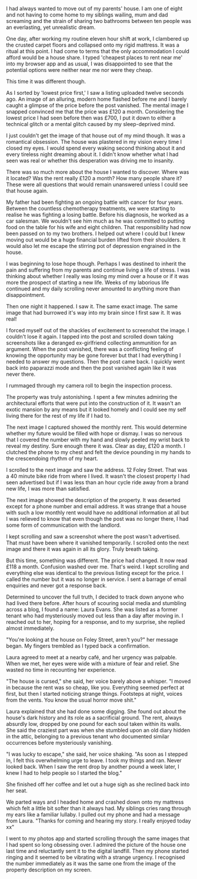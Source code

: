I had always wanted to move out of my parents' house. I am one of eight and not having to come home to my siblings wailing, mum and dad screaming and the strain of sharing two bathrooms between ten people was an everlasting, yet unrealistic dream.

One day, after working my routine eleven hour shift at work, I clambered up the crusted carpet floors and collapsed onto my rigid mattress. It was a ritual at this point. I had come to terms that the only accommodation I could afford would be a house share. I typed 'cheapest places to rent near me' into my browser app and as usual, I was disappointed to see that the potential options were neither near me nor were they cheap.

This time it was different though.

As I sorted by 'lowest price first,' I saw a listing uploaded twelve seconds ago. An image of an alluring, modern home flashed before me and I barely caught a glimpse of the price before the post vanished. The mental image I snapped convinced me that the price was £120 a month. Considering the lowest price I had seen before then was £700, I put it down to either a technical glitch or a mental glitch caused by my sleep-deprived mind.

I just couldn't get the image of that house out of my mind though. It was a romantical obsession. The house was plastered in my vision every time I closed my eyes. I would spend every waking second thinking about it and every tireless night dreaming about it. I didn't know whether what I had seen was real or whether this desperation was driving me to insanity.

There was so much more about the house I wanted to discover. Where was it located? Was the rent really £120 a month? How many people share it? These were all questions that would remain unanswered unless I could see that house again.

My father had been fighting an ongoing battle with cancer for four years. Between the countless chemotherapy treatments, we were starting to realise he was fighting a losing battle. Before his diagnosis, he worked as a car salesman. We wouldn't see him much as he was committed to putting food on the table for his wife and eight children. That responsibility had now been passed on to my two brothers. I helped out where I could but I knew moving out would be a huge financial burden lifted from their shoulders. It would also let me escape the stirring pot of depression engrained in the house.

I was beginning to lose hope though. Perhaps I was destined to inherit the pain and suffering from my parents and continue living a life of stress. I was thinking about whether I really was losing my mind over a house or if it was more the prospect of starting a new life. Weeks of my laborious life continued and my daily scrolling never amounted to anything more than disappointment.

Then one night it happened. I saw it. The same exact image. The same image that had burrowed it's way into my brain since I first saw it. It was real!

I forced myself out of the shackles of excitement to screenshot the image. I couldn't lose it again. I tapped into the post and scrolled down taking screenshots like a deranged ex-girlfriend collecting ammunition for an argument. When the post vanished, there was a conflicting feeling of knowing the opportunity may be gone forever but that I had everything I needed to answer my questions. Then the post came back. I quickly went back into paparazzi mode and then the post vanished again like it was never there.

I rummaged through my camera roll to begin the inspection process.

The property was truly astonishing. I spent a few minutes admiring the architectural efforts that were put into the construction of it. It wasn't an exotic mansion by any means but it looked homely and I could see my self living there for the rest of my life if I had to.

The next image I captured showed the monthly rent. This would determine whether my future would be filled with hope or dismay. I was so nervous that I covered the number with my hand and slowly peeled my wrist back to reveal my destiny. Sure enough there it was. Clear as day, £120 a month. I clutched the phone to my chest and felt the device pounding in my hands to the crescendoing rhythm of my heart.

I scrolled to the next image and saw the address. 12 Foley Street. That was a 40 minute bike ride from where I lived. It wasn't the closest property I had seen advertised but if I was less than an hour cycle ride away from a brand new life, I was more than satisfied.

The next image showed the description of the property. It was deserted except for a phone number and email address. It was strange that a house with such a low monthly rent would have no additional information at all but I was relieved to know that even though the post was no longer there, I had some form of communication with the landlord.

I kept scrolling and saw a screenshot where the post wasn't advertised. That must have been where it vanished temporarily. I scrolled onto the next image and there it was again in all its glory. Truly breath taking.

But this time, something was different. The price had changed. It now read £118 a month. Confusion washed over me. That's weird. I kept scrolling and everything else was identical to the previous listing except for the price. I called the number but it was no longer in service. I sent a barrage of email enquiries and never got a response back.

Determined to uncover the full truth, I decided to track down anyone who had lived there before. After hours of scouring social media and stumbling across a blog, I found a name: Laura Evans. She was listed as a former tenant who had mysteriously moved out less than a day after moving in. I reached out to her, hoping for a response, and to my surprise, she replied almost immediately.

"You're looking at the house on Foley Street, aren't you?" her message began. My fingers trembled as I typed back a confirmation.

Laura agreed to meet at a nearby café, and her urgency was palpable. When we met, her eyes were wide with a mixture of fear and relief. She wasted no time in recounting her experience.

"The house is cursed," she said, her voice barely above a whisper. "I moved in because the rent was so cheap, like you. Everything seemed perfect at first, but then I started noticing strange things. Footsteps at night, voices from the vents. You know the usual horror move shit."

Laura explained that she had done some digging. She found out about the house's dark history and its role as a sacrificial ground. The rent, always absurdly low, dropped by one pound for each soul taken within its walls. She said the craziest part was when she stumbled upon an old diary hidden in the attic, belonging to a previous tenant who documented similar occurrences before mysteriously vanishing.

"I was lucky to escape," she said, her voice shaking. "As soon as I stepped in, I felt this overwhelming urge to leave. I took my things and ran. Never looked back. When I saw the rent drop by another pound a week later, I knew I had to help people so I started the blog."

She finished off her coffee and let out a huge sigh as she reclined back into her seat.

We parted ways and I headed home and crashed down onto my mattress which felt a little bit softer than it always had. My siblings cries rang through my ears like a familiar lullaby. I pulled out my phone and had a message from Laura. "Thanks for coming and hearing my story. I really enjoyed today xx"

I went to my photos app and started scrolling through the same images that I had spent so long obsessing over. I admired the picture of the house one last time and reluctantly sent it to the digital landfill. Then my phone started ringing and it seemed to be vibrating with a strange urgency. I recognised the number immediately as it was the same one from the image of the property description on my screen.